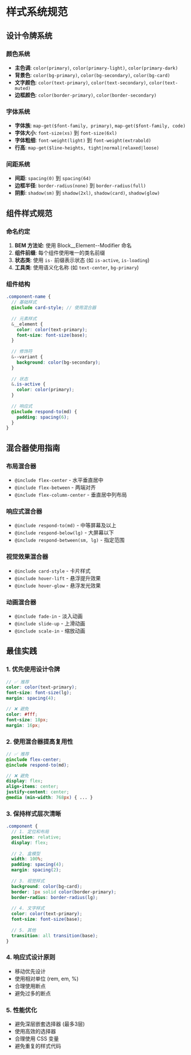 # 样式系统规范

## 设计令牌系统

### 颜色系统
- **主色调**: `color(primary)`, `color(primary-light)`, `color(primary-dark)`
- **背景色**: `color(bg-primary)`, `color(bg-secondary)`, `color(bg-card)`
- **文字颜色**: `color(text-primary)`, `color(text-secondary)`, `color(text-muted)`
- **边框颜色**: `color(border-primary)`, `color(border-secondary)`

### 字体系统
- **字体族**: `map-get($font-family, primary)`, `map-get($font-family, code)`
- **字体大小**: `font-size(xs)` 到 `font-size(6xl)`
- **字体粗细**: `font-weight(light)` 到 `font-weight(extrabold)`
- **行高**: `map-get($line-heights, tight|normal|relaxed|loose)`

### 间距系统
- **间距**: `spacing(0)` 到 `spacing(64)`
- **边框半径**: `border-radius(none)` 到 `border-radius(full)`
- **阴影**: `shadow(sm)` 到 `shadow(2xl)`, `shadow(card)`, `shadow(glow)`

## 组件样式规范

### 命名约定
1. **BEM 方法论**: 使用 Block__Element--Modifier 命名
2. **组件前缀**: 每个组件使用唯一的类名前缀
3. **状态类**: 使用 `is-` 前缀表示状态 (如 `is-active`, `is-loading`)
4. **工具类**: 使用语义化名称 (如 `text-center`, `bg-primary`)

### 组件结构
```scss
.component-name {
  // 基础样式
  @include card-style; // 使用混合器
  
  // 元素样式
  &__element {
    color: color(text-primary);
    font-size: font-size(base);
  }
  
  // 修饰符
  &--variant {
    background: color(bg-secondary);
  }
  
  // 状态
  &.is-active {
    color: color(primary);
  }
  
  // 响应式
  @include respond-to(md) {
    padding: spacing(6);
  }
}
```

## 混合器使用指南

### 布局混合器
- `@include flex-center` - 水平垂直居中
- `@include flex-between` - 两端对齐
- `@include flex-column-center` - 垂直居中列布局

### 响应式混合器
- `@include respond-to(md)` - 中等屏幕及以上
- `@include respond-below(lg)` - 大屏幕以下
- `@include respond-between(sm, lg)` - 指定范围

### 视觉效果混合器
- `@include card-style` - 卡片样式
- `@include hover-lift` - 悬浮提升效果
- `@include hover-glow` - 悬浮发光效果

### 动画混合器
- `@include fade-in` - 淡入动画
- `@include slide-up` - 上滑动画
- `@include scale-in` - 缩放动画

## 最佳实践

### 1. 优先使用设计令牌
```scss
// ✅ 推荐
color: color(text-primary);
font-size: font-size(lg);
margin: spacing(4);

// ❌ 避免
color: #fff;
font-size: 18px;
margin: 16px;
```

### 2. 使用混合器提高复用性
```scss
// ✅ 推荐
@include flex-center;
@include respond-to(md);

// ❌ 避免
display: flex;
align-items: center;
justify-content: center;
@media (min-width: 768px) { ... }
```

### 3. 保持样式层次清晰
```scss
.component {
  // 1. 定位和布局
  position: relative;
  display: flex;
  
  // 2. 盒模型
  width: 100%;
  padding: spacing(4);
  margin: spacing(2);
  
  // 3. 视觉样式
  background: color(bg-card);
  border: 1px solid color(border-primary);
  border-radius: border-radius(lg);
  
  // 4. 文字样式
  color: color(text-primary);
  font-size: font-size(base);
  
  // 5. 其他
  transition: all transition(base);
}
```

### 4. 响应式设计原则
- 移动优先设计
- 使用相对单位 (rem, em, %)
- 合理使用断点
- 避免过多的断点

### 5. 性能优化
- 避免深层嵌套选择器 (最多3层)
- 使用高效的选择器
- 合理使用 CSS 变量
- 避免重复的样式代码